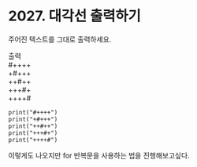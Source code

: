 # 2027. 대각선 출력하기

주어진 텍스트를 그대로 출력하세요.

출력  
#++++  
+#+++  
++#++  
+++#+  
++++#

```
print("#++++")
print("+#+++")
print("++#++")
print("+++#+")
print("++++#")
```

이렇게도 나오지만 
for 반복문을 사용하는 법을 
진행해보고싶다.